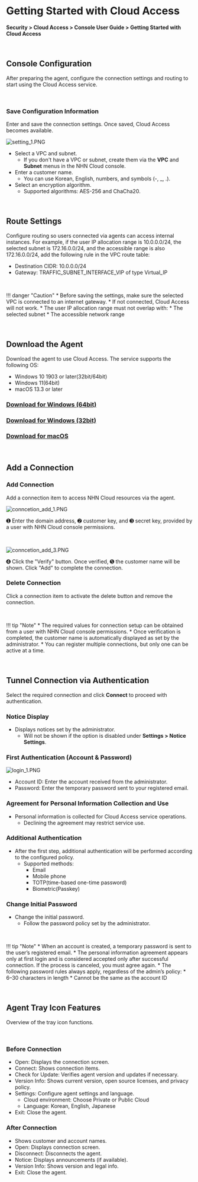 # Getting Started with Cloud Access

**Security > Cloud Access > Console User Guide > Getting Started with Cloud Access**

<br>

## Console Configuration

After preparing the agent, configure the connection settings and routing to start using the Cloud Access service.

<br>

### Save Configuration Information

Enter and save the connection settings. Once saved, Cloud Access becomes available.

![setting_1.PNG](https://kr1-api-object-storage.nhncloudservice.com/v1/AUTH_2acdfabf4efe4efc8a04c00b348110c9/cdn_origin/prod_cloud_access/2025.06.24/setting_1.png)

* Select a VPC and subnet.
    * If you don't have a VPC or subnet, create them via the **VPC** and **Subnet** menus in the NHN Cloud console.
* Enter a customer name.
    * You can use Korean, English, numbers, and symbols (-, _, .).
* Select an encryption algorithm.
    * Supported algorithms: AES-256 and ChaCha20.

<br>

## Route Settings

Configure routing so users connected via agents can access internal instances.
For example, if the user IP allocation range is 10.0.0.0/24, the selected subnet is 172.16.0.0/24, and the accessible range is also 172.16.0.0/24, add the following rule in the VPC route table:

* Destination CIDR: 10.0.0.0/24
* Gateway: TRAFFIC_SUBNET_INTERFACE_VIP of type Virtual_IP

<br>

!!! danger "Caution"
    * Before saving the settings, make sure the selected VPC is connected to an internet gateway.
        * If not connected, Cloud Access will not work.
    * The user IP allocation range must not overlap with:
        * The selected subnet
        * The accessible network range

<br>

## Download the Agent

Download the agent to use Cloud Access. The service supports the following OS:

* Windows 10 1903 or later(32bit/64bit)
* Windows 11(64bit)
* macOS 13.3 or later

### [Download for Windows (64bit)](https://kr1-api-object-storage.nhncloudservice.com/v1/AUTH_04c78c238ba54583bb1036b393ec6ae5/windows/installer/CloudAccess_Setup_x64.exe)

### [Download for Windows (32bit)](https://kr1-api-object-storage.nhncloudservice.com/v1/AUTH_04c78c238ba54583bb1036b393ec6ae5/windows/installer/CloudAccess_Setup_x86.exe)

### [Download for macOS](https://kr1-api-object-storage.nhncloudservice.com/v1/AUTH_04c78c238ba54583bb1036b393ec6ae5/macos/CloudAccess%20Installer%20v0.9.0-5326.dmg)

<br>

## Add a Connection

### Add Connection

Add a connection item to access NHN Cloud resources via the agent.

![conncetion_add_1.PNG](https://kr1-api-object-storage.nhncloudservice.com/v1/AUTH_2acdfabf4efe4efc8a04c00b348110c9/cdn_origin/prod_cloud_access/2025.06.24/connection_add_1.png)

➊ Enter the domain address, ➋ customer key, and ➌ secret key, provided by a user with NHN Cloud console permissions.

<br>

![conncetion_add_3.PNG](https://kr1-api-object-storage.nhncloudservice.com/v1/AUTH_2acdfabf4efe4efc8a04c00b348110c9/cdn_origin/prod_cloud_access/2025.06.24/connection_add_3.png)

➍ Click the "Verify" button. Once verified, ➎ the customer name will be shown. Click "Add" to complete the connection.

### Delete Connection

Click a connection item to activate the delete button and remove the connection.

<br>

!!! tip "Note"
    * The required values for connection setup can be obtained from a user with NHN Cloud console permissions.
        * Once verification is completed, the customer name is automatically displayed as set by the administrator.
    * You can register multiple connections, but only one can be active at a time.

<br>

## Tunnel Connection via Authentication

Select the required connection and click **Connect** to proceed with authentication.

### Notice Display

* Displays notices set by the administrator.  
    * Will not be shown if the option is disabled under **Settings > Notice Settings**.

### First Authentication (Account & Password)

![login_1.PNG](https://kr1-api-object-storage.nhncloudservice.com/v1/AUTH_2acdfabf4efe4efc8a04c00b348110c9/cdn_origin/prod_cloud_access/2025.06.24/login_1.png)

* Account ID: Enter the account received from the administrator.
* Password: Enter the temporary password sent to your registered email.

### Agreement for Personal Information Collection and Use
* Personal information is collected for Cloud Access service operations.
    * Declining the agreement may restrict service use.

### Additional Authentication

* After the first step, additional authentication will be performed according to the configured policy. 
    * Supported methods:
        * Email
        * Mobile phone 
        * TOTP(time-based one-time password) 
        * Biometric(Passkey)

### Change Initial Password

* Change the initial password.
    * Follow the password policy set by the administrator.

<br>

!!! tip "Note"
    * When an account is created, a temporary password is sent to the user’s registered email.
    * The personal information agreement appears only at first login and is considered accepted only after successful connection. If the process is canceled, you must agree again.
    * The following password rules always apply, regardless of the admin’s policy:
        * 6–30 characters in length
        * Cannot be the same as the account ID

<br>

## Agent Tray Icon Features

Overview of the tray icon functions.

<br>

### Before Connection
 * Open: Displays the connection screen.
 * Connect: Shows connection items.
 * Check for Update: Verifies agent version and updates if necessary.
* Version Info: Shows current version, open source licenses, and privacy policy.
 * Settings: Configure agent settings and language.
      * Cloud environment: Choose Private or Public Cloud
      * Language: Korean, English, Japanese
 * Exit: Close the agent.

### After Connection
* Shows customer and account names.
* Open: Displays connection screen.
* Disconnect: Disconnects the agent.
* Notice: Displays announcements (if available).
* Version Info: Shows version and legal info.
* Exit: Close the agent.